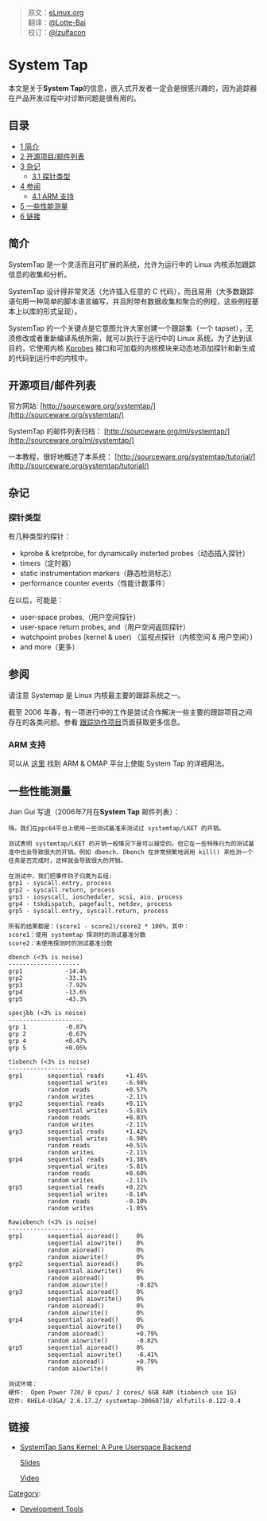> 原文：[eLinux.org](http://elinux.org/System_Tap "http://eLinux.org/Debugging_The_Linux_Kernel_Using_Gdb") <br />
> 翻译：[@Lotte-Bai](https://github.com/Lotte-Bai) <br />
> 校订：[@lzulfacon](https://github.com/lzufalcon) <br />

# System Tap

本文是关于**System Tap**的信息，嵌入式开发者一定会是很感兴趣的，因为追踪器在产品开发过程中对诊断问题是很有用的。
## 目录
-   [1 简介](#introduction)
-   [2 开源项目/邮件列表](#open-source-projects-mailing-lists)
-   [3 杂记](#miscellaneous-notes)
    -   [3.1 探针类型](#probe-types)
-   [4 参阅](#see-also)
    -   [4.1 ARM 支持](#arm-support)
-   [5 一些性能测量](#some-performance-measurements)
-   [6 链接](#links)

## 简介

SystemTap 是一个灵活而且可扩展的系统，允许为运行中的 Linux 内核添加跟踪信息的收集和分析。

SystemTap 设计得非常灵活（允许插入任意的 C 代码），而且易用（大多数跟踪语句用一种简单的脚本语言编写，并且附带有数据收集和聚合的例程，这些例程基本上以库的形式呈现）。

SystemTap 的一个关键点是它意图允许大家创建一个跟踪集（一个 tapset），无须修改或者重新编译系统所需，就可以执行于运行中的 Linux 系统。为了达到该目的，它使用内核 [Kprobes](http://www-users.cs.umn.edu/~boutcher/kprobes/) 接口和可加载的内核模块来动态地添加探针和新生成的代码到运行中的内核中。

## 开源项目/邮件列表

官方网站:
[http://sourceware.org/systemtap/](http://sourceware.org/systemtap/)

SystemTap 的邮件列表归档：
[http://sourceware.org/ml/systemtap/](http://sourceware.org/ml/systemtap/)

一本教程，很好地概述了本系统：
[http://sourceware.org/systemtap/tutorial/](http://sourceware.org/systemtap/tutorial/)

## 杂记

### 探针类型

有几种类型的探针：

-   kprobe & kretprobe, for dynamically insterted probes（动态插入探针）
-   timers（定时器）
-   static instrumentation markers（静态检测标志）
-   performance counter events（性能计数事件）

在以后，可能是：

-   user-space probes,（用户空间探针）
-   user-space return probes, and（用户空间返回探针）
-   watchpoint probes (kernel & user) （监视点探针（内核空间 & 用户空间））
-   and more（更多）

## 参阅

请注意 Systemap 是 Linux 内核最主要的跟踪系统之一。

截至 2006 年春，有一项进行中的工作是尝试合作解决一些主要的跟踪项目之间存在的各类问题。参看 [跟踪协作项目](http://eLinux.org/Tracing_Collaboration_Project“跟踪合作项目”)页面获取更多信息。

### ARM 支持

可以从 [这里](http://omappedia.org/wiki/Systemtap) 找到 ARM & OMAP 平台上使能 System Tap 的详细用法。

## 一些性能测量

Jian Gui 写道（2006年7月在**System Tap** 邮件列表）：

    嗨，我们在ppc64平台上使用一些测试基准来测试过 systemtap/LKET 的开销。

    测试表明 systemtap/LKET 的开销一般情况下是可以接受的。但它在一些特殊行为的测试基准中也会导致很大的开销。例如 dbench. Dbench 在非常频繁地调用 kill() 来检测一个任务是否完成时，这样就会导致很大的开销。

    在测试中，我们把事件钩子归类为五组:
    grp1 - syscall.entry, process
    grp2 - syscall.return, process
    grp3 - iosyscall, ioscheduler, scsi, aio, process
    grp4 - tskdispatch, pagefault, netdev, process
    grp5 - syscall.entry, syscall.return, process

    所有的结果都是：(score1 - score2)/score2 * 100%，其中：
    score1：使用 systemtap 探测时的测试基准分数
    score2：未使用探测时的测试基准分数

    dbench (<3% is noise)
    --------------------
    grp1            -14.4%
    grp2            -33.1%
    grp3            -7.92%
    grp4            -13.6%
    grp5            -43.3%

    specjbb (<3% is noise)
    ---------------------
    grp 1           -0.87%
    grp 2           -0.67%
    grp 4           +0.47%
    grp 5           +0.05%

    tiobench (<3% is noise)
    ----------------------
    grp1       sequential reads      +1.45%
               sequential writes     -6.98%
               random reads          +0.57%
               random writes         -2.11%
    grp2       sequential reads      +0.11%
               sequential writes     -5.81%
               random reads          +0.03%
               random writes         -2.11%
    grp3       sequential reads      +1.42%
               sequential writes     -6.98%
               random reads          +0.51%
               random writes         -2.11%
    grp4       sequential reads      +1.38%
               sequential writes     -5.81%
               random reads          +0.60%
               random writes         -2.11%
    grp5       sequential reads      +0.22%
               sequential writes     -8.14%
               random reads          -0.10%
               random writes         -1.05%

    Rawiobench (<3% is noise)
    ------------------------
    grp1       sequential aioread()     0%
               sequential aiowrite()    0%
               random aioread()         0%
               random aiowrite()        0%
    grp2       sequential aioread()     0%
               sequential aiowrite()    0%
               random aioread()         0%
               random aiowrite()        -0.82%
    grp3       sequential aioread()     0%
               sequential aiowrite()    0%
               random aioread()         0%
               random aiowrite()        0%
    grp4       sequential aioread()     0%
               sequential aiowrite()    0%
               random aioread()         +0.79%
               random aiowrite()        -0.82%
    grp5       sequential aioread()     0%
               sequential aiowrite()    -6.41%
               random aioread()         +0.79%
               random aiowrite()        0%

    测试环境：
    硬件:  Open Power 720/ 8 cpus/ 2 cores/ 6GB RAM (tiobench use 1G)
    软件: RHEL4-U3GA/ 2.6.17.2/ systemtap-20060718/ elfutils-0.122-0.4

## 链接

-   [SystemTap Sans Kernel: A Pure Userspace Backend](https://events.linuxfoundation.org/events/collaboration-summit/stone)

    [Slides](https://events.linuxfoundation.org/images/stories/pdf/lfcs2012_jstone.pdf)

    [Video](http://video.linux.com/videos/systemtap-sans-kernel-a-pure-userspace-backend)


[Category](http://eLinux.org/Special:Categories "Special:Categories"):

-   [Development Tools](http://eLinux.org/Category:Development_Tools "Category:Development Tools")
